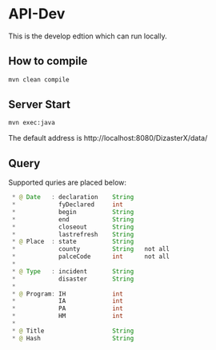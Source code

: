 # API-Dev

This is the develop edtion which can run locally.

## How to compile

```sh
mvn clean compile
```

## Server Start

```sh
mvn exec:java
```
The default address is http://localhost:8080/DizasterX/data/

## Query

Supported quries are placed below:

```java
 * @ Date   : declaration    String
 *            fyDeclared     int
 *            begin          String
 *            end            String
 *            closeout       String
 *            lastrefresh    String
 * @ Place  : state          String
 *            county         String   not all
 *            palceCode      int      not all
 * 
 * @ Type   : incident       String
 *            disaster       String
 * 
 * @ Program: IH             int
 *            IA             int
 *            PA             int
 *            HM             int
 * 
 * @ Title                   String
 * @ Hash                    String
 ```
